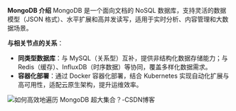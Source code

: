 **MongoDB 介绍**
	MongoDB 是一个面向文档的 NoSQL 数据库，支持灵活的数据模型（JSON 格式）、水平扩展和高并发读写，适用于实时分析、内容管理和大数据场景。

**与相关节点的关系**：

- **同类型数据库**：与 MySQL（关系型）互补，提供非结构化数据存储能力；与 Redis（缓存）、InfluxDB（时序数据）等协同，覆盖多样化数据需求。
- **容器化部署**：通过 Docker 容器化部署，结合 Kubernetes 实现自动化扩展与高可用性，适配云原生架构，提升运维效率。

![如何高效地遍历 MongoDB 超大集合？-CSDN博客](https://tse1-mm.cn.bing.net/th/id/OIP-C.pfKpi_V5ZR3nrsXgLh0uwAAAAA?rs=1&pid=ImgDetMain)